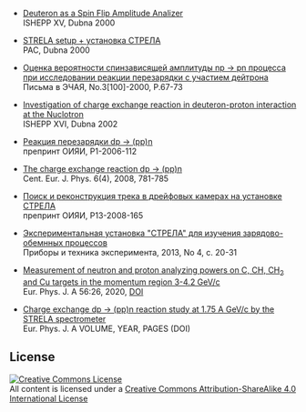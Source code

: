 * [Deuteron as a Spin Flip Amplitude Analizer](https://github.com/musinsky/articles/tree/master/2000_ISHEPP_XV)<br />
ISHEPP XV, Dubna 2000

* [STRELA setup + установка СТРЕЛА](https://github.com/musinsky/articles/tree/master/2000_PAC)<br />
PAC, Dubna 2000

* [Оценка вероятности спинзависящей амплитуды np → pn процесса при исследовании реакции перезарядки с участием дейтрона](https://github.com/musinsky/articles/tree/master/2000_PANL)<br />
Письма в ЭЧАЯ, No.3[100]-2000, P.67-73

* [Investigation of charge exchange reaction in deuteron-proton interaction at the Nuclotron](https://github.com/musinsky/articles/tree/master/2002_ISHEPP_XVI)<br />
ISHEPP XVI, Dubna 2002

* [Реакция перезарядки dp → (pp)n](https://github.com/musinsky/articles/tree/master/2006_preprintJINR)<br />
препринт ОИЯИ, P1-2006-112

* [The charge exchange reaction dp → (pp)n](https://github.com/musinsky/articles/tree/master/2008_CEJP)<br />
Cent. Eur. J. Phys. 6(4), 2008, 781-785

* [Поиск и реконструкция трека в дрейфовых камерах на установке СТРЕЛА](https://github.com/musinsky/articles/tree/master/2008_preprintJINR)<br />
препринт ОИЯИ, P13-2008-165

* [Экспериментальная установка "СТРЕЛА" для изучения зарядово-обемнных процессов](https://github.com/musinsky/articles/tree/master/2012_PTE)<br />
Приборы и техника эксперимента, 2013, No 4, с. 20-31

* [Measurement of neutron and proton analyzing powers on C, CH, CH<sub>2</sub> and Cu targets in the momentum region 3-4.2 GeV/c](https://github.com/musinsky/articles/tree/master/2019_EPJA)<br />
Eur. Phys. J. A 56:26, 2020, [DOI](https://doi.org/10.1140/epja/s10050-020-00032-z)

* [Charge exchange dp → (pp)n reaction study at 1.75 A GeV/c by the STRELA spectrometer](https://github.com/musinsky/articles/tree/master/2021_EPJA)<br />
Eur. Phys. J. A VOLUME, YEAR, PAGES (DOI)

License
-------
<a rel="license" href="http://creativecommons.org/licenses/by-sa/4.0/"><img alt="Creative Commons License" style="border-width:0" src="https://i.creativecommons.org/l/by-sa/4.0/88x31.png" /></a><br />All content is licensed under a <a rel="license" href="http://creativecommons.org/licenses/by-sa/4.0/">Creative Commons Attribution-ShareAlike 4.0 International License</a>
